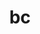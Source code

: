 ---
title: "bc"
layout: cache
categories: [package, develop]
meta: {"versions": ["1.07.1"], "compilers": ["gcc@=11.3.0"], "oss": ["ubuntu22.04"], "platforms": ["linux"], "targets": ["x86_64_v3"], "stacks": ["root", "tutorial"], "num_specs": 4, "num_specs_by_stack": {"tutorial": 4, "root": 4}}
spec_details: [{"hash": "44iljoobpjswm34h4e6dfzkvipi2fgqu", "compiler": "gcc@=11.3.0", "versions": ["1.07.1"], "os": "ubuntu22.04", "platform": "linux", "target": "x86_64_v3", "variants": ["build_system=autotools"], "stacks": ["tutorial", "root"], "size": "-", "tarball": "https://binaries.spack.io/develop/build_cache/linux-ubuntu22.04-x86_64_v3/gcc-11.3.0/bc-1.07.1/linux-ubuntu22.04-x86_64_v3-gcc-11.3.0-bc-1.07.1-44iljoobpjswm34h4e6dfzkvipi2fgqu.spack"}, {"hash": "scff36rblalix5cv6efgpx5ox6wmrrxb", "compiler": "gcc@=11.3.0", "versions": ["1.07.1"], "os": "ubuntu22.04", "platform": "linux", "target": "x86_64_v3", "variants": ["build_system=autotools"], "stacks": ["tutorial", "root"], "size": "-", "tarball": "https://binaries.spack.io/develop/build_cache/linux-ubuntu22.04-x86_64_v3/gcc-11.3.0/bc-1.07.1/linux-ubuntu22.04-x86_64_v3-gcc-11.3.0-bc-1.07.1-scff36rblalix5cv6efgpx5ox6wmrrxb.spack"}, {"hash": "u6ekvf3szzmhzdehwjtwyadqz2flp7tz", "compiler": "gcc@=11.3.0", "versions": ["1.07.1"], "os": "ubuntu22.04", "platform": "linux", "target": "x86_64_v3", "variants": ["build_system=autotools"], "stacks": ["tutorial", "root"], "size": "-", "tarball": "https://binaries.spack.io/develop/build_cache/linux-ubuntu22.04-x86_64_v3/gcc-11.3.0/bc-1.07.1/linux-ubuntu22.04-x86_64_v3-gcc-11.3.0-bc-1.07.1-u6ekvf3szzmhzdehwjtwyadqz2flp7tz.spack"}, {"hash": "7hgh6m467kynnpoobihyisyhy4fxxhjt", "compiler": "gcc@=11.3.0", "versions": ["1.07.1"], "os": "ubuntu22.04", "platform": "linux", "target": "x86_64_v3", "variants": ["build_system=autotools"], "stacks": ["tutorial", "root"], "size": "-", "tarball": "https://binaries.spack.io/develop/build_cache/linux-ubuntu22.04-x86_64_v3/gcc-11.3.0/bc-1.07.1/linux-ubuntu22.04-x86_64_v3-gcc-11.3.0-bc-1.07.1-7hgh6m467kynnpoobihyisyhy4fxxhjt.spack"}]
---